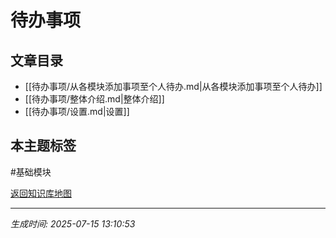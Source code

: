 # 待办事项

## 文章目录
- [[待办事项/从各模块添加事项至个人待办.md|从各模块添加事项至个人待办]]
- [[待办事项/整体介绍.md|整体介绍]]
- [[待办事项/设置.md|设置]]

## 本主题标签
#基础模块 

[返回知识库地图](知识库地图.md)

---
*生成时间: 2025-07-15 13:10:53*
